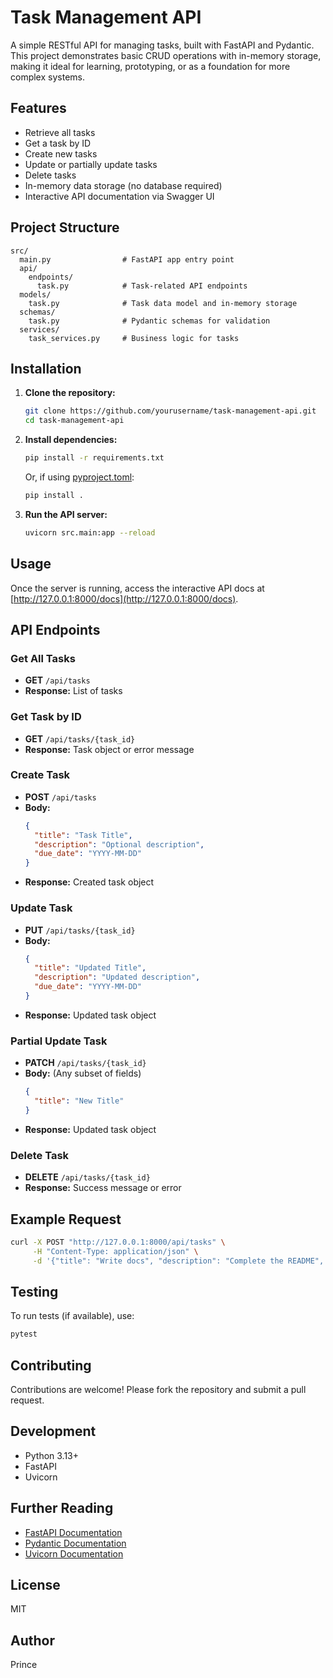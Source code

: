 # Task Management API

A simple RESTful API for managing tasks, built with FastAPI and Pydantic. This project demonstrates basic CRUD operations with in-memory storage, making it ideal for learning, prototyping, or as a foundation for more complex systems.

## Features

- Retrieve all tasks
- Get a task by ID
- Create new tasks
- Update or partially update tasks
- Delete tasks
- In-memory data storage (no database required)
- Interactive API documentation via Swagger UI

## Project Structure

```
src/
  main.py                # FastAPI app entry point
  api/
    endpoints/
      task.py            # Task-related API endpoints
  models/
    task.py              # Task data model and in-memory storage
  schemas/
    task.py              # Pydantic schemas for validation
  services/
    task_services.py     # Business logic for tasks
```

## Installation

1. **Clone the repository:**
   ```sh
   git clone https://github.com/yourusername/task-management-api.git
   cd task-management-api
   ```

2. **Install dependencies:**
   ```sh
   pip install -r requirements.txt
   ```
   Or, if using [pyproject.toml](pyproject.toml):
   ```sh
   pip install .
   ```

3. **Run the API server:**
   ```sh
   uvicorn src.main:app --reload
   ```

## Usage

Once the server is running, access the interactive API docs at [http://127.0.0.1:8000/docs](http://127.0.0.1:8000/docs).

## API Endpoints

### Get All Tasks

- **GET** `/api/tasks`
- **Response:** List of tasks

### Get Task by ID

- **GET** `/api/tasks/{task_id}`
- **Response:** Task object or error message

### Create Task

- **POST** `/api/tasks`
- **Body:**
  ```json
  {
    "title": "Task Title",
    "description": "Optional description",
    "due_date": "YYYY-MM-DD"
  }
  ```
- **Response:** Created task object

### Update Task

- **PUT** `/api/tasks/{task_id}`
- **Body:**
  ```json
  {
    "title": "Updated Title",
    "description": "Updated description",
    "due_date": "YYYY-MM-DD"
  }
  ```
- **Response:** Updated task object

### Partial Update Task

- **PATCH** `/api/tasks/{task_id}`
- **Body:** (Any subset of fields)
  ```json
  {
    "title": "New Title"
  }
  ```
- **Response:** Updated task object

### Delete Task

- **DELETE** `/api/tasks/{task_id}`
- **Response:** Success message or error

## Example Request

```sh
curl -X POST "http://127.0.0.1:8000/api/tasks" \
     -H "Content-Type: application/json" \
     -d '{"title": "Write docs", "description": "Complete the README", "due_date": "2025-09-30"}'
```

## Testing

To run tests (if available), use:
```sh
pytest
```

## Contributing

Contributions are welcome! Please fork the repository and submit a pull request.

## Development

- Python 3.13+
- FastAPI
- Uvicorn

## Further Reading

- [FastAPI Documentation](https://fastapi.tiangolo.com/)
- [Pydantic Documentation](https://docs.pydantic.dev/)
- [Uvicorn Documentation](https://www.uvicorn.org/)

## License

MIT

## Author

Prince